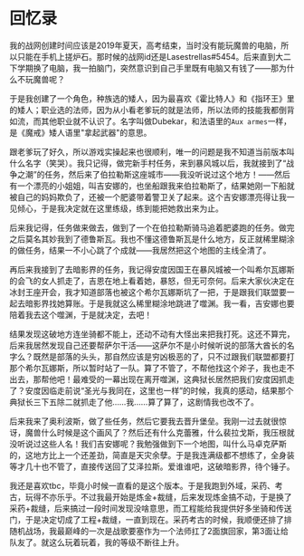 # 回忆录



我的战网创建时间应该是2019年夏天，高考结束，当时没有能玩魔兽的电脑，所以只能在手机上搓炉石。那时候的战网id还是Lasestrellas#5454。后来直到大二下学期换了电脑，我一拍脑门，突然意识到自己手里既有电脑又有钱了——那为什么不玩魔兽呢？

于是我创建了一个角色，种族选的矮人，因为最喜欢《霍比特人》和《指环王》里的矮人；职业选的法师，因为从小看老爹玩的就是法师，所以法师的技能我都倒背如流，而其他职业就不认识了。名字叫做Dubekar，和法语里的`Aux armes`一样，是《魔戒》矮人语里"拿起武器"的意思。

跟老爹玩了好久，所以游戏实操起来也很顺利，唯一的问题是我不知道当前版本叫什么名字（笑哭）。我只记得，做完新手村任务，来到暴风城以后，我就接到了“战争之潮”的任务，然后来了伯拉勒斯这座城市——我没听说过这个地方！——然后有一个漂亮的小姐姐，叫吉安娜的，也坐船跟我来伯拉勒斯了，结果她刚一下船就被自己的妈妈欺负了，还被一个肥婆带着警卫关了起来。这个吉安娜漂亮得让我一见倾心，于是我决定就在这里练级，练到能把她救出来为止。

后来我记得，任务做来做去，做到了一个在伯拉勒斯骑马追着肥婆跑的任务。做完之后莫名其妙我到了德鲁斯瓦。我也不懂这德鲁斯瓦是什么地方，反正就稀里糊涂的做任务，结果一不小心跳了个成就——我居然把这个地图的主线全清了。

再后来我接到了去暗影界的任务，我记得安度因国王在暴风城被一个叫希尔瓦娜斯的会飞的女人抓走了，吉恩在地上看着她，暴怒，但无可奈何。后来大家伙决定在冰封王座开会，我才知道部落也被这个希尔瓦娜斯坑了一把，于是跟我们联盟要一起去暗影界找她算账。于是我就这么稀里糊涂地跳进了噬渊。我一看，吉安娜也要陪着我去这个噬渊，于是就决定，去吧！

结果发现这破地方连坐骑都不能上，还动不动有大怪出来把我打死。这还不算完，后来我居然发现自己还要帮萨尔干活——这萨尔不是小时候听说的部落大酋长的名字么？既然是部落的头头，那自然应该是穷凶极恶的了，只不过跟我们联盟都要打那个希尔瓦娜斯，所以暂时站了一队。算了不管了，不帮他找这个斧子，我也走不出去，那帮他吧！最难受的一幕出现在离开噬渊，这典狱长居然把我们安度因抓走了？安度因临走前说“圣光与我同在，这里也一样”的时候，我真的感动，结果那个典狱长三下五除二就抓走了他……我……算了算了，这剧情我也改不了。

后来我来了奥利波斯，做了些任务，然后它要我去晋升堡垒。我刚一过去就很惊讶，魔兽什么时候是这个画风了？然后还有什么克蕾雅，什么裴拉戈斯，我压根就没听说过这些人名！我们吉安娜呢？我勉强做到下一个地图，叫什么马卓克萨斯的，这地方比上一个还差劲，简直是天灾余孽。于是我连满级都不想练了，全身装等才几十也不管了，直接传送回了艾泽拉斯。爱谁谁吧，这破暗影界，待个锤子。

我还是喜欢tbc，毕竟小时候一直看的是这个版本。于是我跑到外域，采药、考古，玩得不亦乐乎。不过我最开始是炼金+裁缝，后来发现炼金搞不动，于是换了采药+裁缝，后来搞过一段时间发现没啥意思，而工程能给我提供好多坐骑和传送门，于是决定切成了工程+裁缝，一直到现在。采药考古的时候，我顺便还排了排随机战场，我最巅峰的一次是战歌要塞作为一个法师扛了2面旗回家，第3面让给队友了。就这么玩着玩着，我的等级不断往上升。







